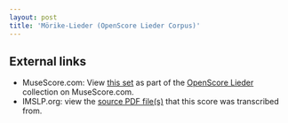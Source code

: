```yaml
---
layout: post
title: 'Mörike-Lieder (OpenScore Lieder Corpus)'
---
```


## External links

- MuseScore.com: View [this set] as part of the [OpenScore Lieder] collection on MuseScore.com.
- IMSLP.org: view the [source PDF file(s)][IMSLP] that this score was transcribed from.

[IMSLP]: https://imslp.org/wiki/Special:ReverseLookup/22864
[this set]: https://musescore.com/openscore-lieder-corpus/sets/5032881
[OpenScore Lieder]: https://musescore.com/openscore-lieder-corpus
